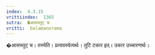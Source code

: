 ```yaml
---
index:  4.3.15
vrittiindex:  1365
sutra:  �आसस्तुट् च
vritti:  balamanorama 
---
```


�आसस्तुट् च। तस्येति। प्रत्ययस्येत्यर्थः। तुटि टकार इत्। उकार उच्चारणार्थः।

